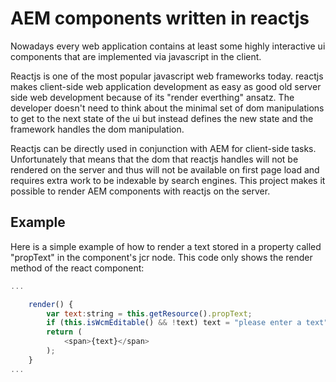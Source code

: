 # AEM components written in reactjs 

Nowadays every web application contains at least some highly interactive ui components
that are implemented via javascript in the client. 

Reactjs is one of the most popular javascript web frameworks today. reactjs makes client-side
web application development as easy as good old server side web development because of its "render
everthing" ansatz. The developer doesn't need to think about the minimal set of dom manipulations
 to get to the next state of the
ui but instead defines the new state and the framework handles the dom manipulation.

Reactjs can be directly used in conjunction with AEM for client-side tasks. Unfortunately
that means that the dom that reactjs handles will not be rendered on the server and thus 
will not be available on first page load and requires extra work to be indexable by search engines.
This project makes it possible to render AEM components with reactjs on the server.


## Example

Here is a  simple example of how to render a text stored in a property called "propText" 
in the component's jcr node. This code only shows the render method of the react component:



```javascript
...

    render() {
        var text:string = this.getResource().propText;
        if (this.isWcmEditable() && !text) text = "please enter a text";
        return (
            <span>{text}</span>
        );
    }
...
```






